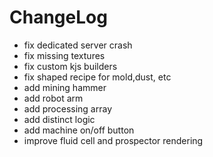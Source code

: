 # ChangeLog

* fix dedicated server crash
* fix missing textures
* fix custom kjs builders
* fix shaped recipe for mold,dust, etc
* add mining hammer
* add robot arm
* add processing array
* add distinct logic
* add machine on/off button
* improve fluid cell and prospector rendering
